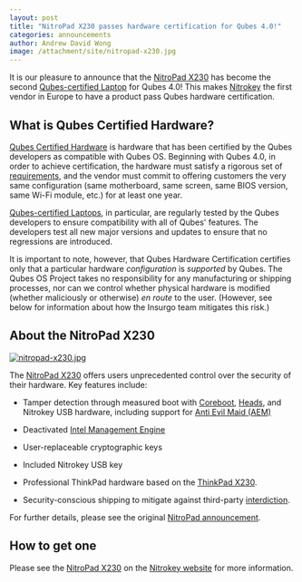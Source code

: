 ```yaml
---
layout: post
title: "NitroPad X230 passes hardware certification for Qubes 4.0!"
categories: announcements
author: Andrew David Wong
image: /attachment/site/nitropad-x230.jpg
---
```


It is our pleasure to announce that the [NitroPad X230] has become the
second [Qubes-certified Laptop][laptop] for Qubes 4.0! This makes
[Nitrokey] the first vendor in Europe to have a product pass Qubes
hardware certification.


## What is Qubes Certified Hardware?

[Qubes Certified Hardware] is hardware that has been certified by the
Qubes developers as compatible with Qubes OS. Beginning with Qubes 4.0,
in order to achieve certification, the hardware must satisfy a rigorous
set of [requirements], and the vendor must commit to offering customers
the very same configuration (same motherboard, same screen, same BIOS
version, same Wi-Fi module, etc.) for at least one year.

[Qubes-certified Laptops][laptop], in particular, are regularly tested
by the Qubes developers to ensure compatibility with all of Qubes'
features. The developers test all new major versions and updates to
ensure that no regressions are introduced.

It is important to note, however, that Qubes Hardware Certification
certifies only that a particular hardware *configuration* is *supported*
by Qubes. The Qubes OS Project takes no responsibility for any
manufacturing or shipping processes, nor can we control whether physical
hardware is modified (whether maliciously or otherwise) *en route* to
the user. (However, see below for information about how the Insurgo team
mitigates this risk.)


## About the NitroPad X230

[![nitropad-x230.jpg](/attachment/site/nitropad-x230.jpg)][NitroPad X230]

The [NitroPad X230] offers users unprecedented control over the security
of their hardware. Key features include:

  - Tamper detection through measured boot with [Coreboot], [Heads], and
    Nitrokey USB hardware, including support for [Anti Evil Maid (AEM)]

  - Deactivated [Intel Management Engine]

  - User-replaceable cryptographic keys

  - Included Nitrokey USB key

  - Professional ThinkPad hardware based on the [ThinkPad X230].

  - Security-conscious shipping to mitigate against third-party
    [interdiction].

For further details, please see the original [NitroPad announcement].


## How to get one

Please see the [NitroPad X230] on the [Nitrokey website][Nitrokey] for
more information.


[NitroPad X230]: https://shop.nitrokey.com/shop/product/nitropad-x230-67
[Nitrokey]: https://www.nitrokey.com/
[laptop]: /doc/certified-hardware/#qubes-certified-laptop-insurgo-privacybeast-x230
[Qubes Certified Hardware]: /doc/certified-hardware/
[requirements]: /doc/certified-hardware/#hardware-certification-requirements
[ThinkPad X230]: https://www.thinkwiki.org/wiki/Category:X230
[Coreboot]: https://www.coreboot.org/
[Heads]: https://github.com/osresearch/heads/
[Anti Evil Maid (AEM)]: /doc/anti-evil-maid/
[Intel Management Engine]: https://libreboot.org/faq.html#intelme
[interdiction]: https://en.wikipedia.org/wiki/Interdiction
[NitroPad announcement]: https://www.nitrokey.com/news/2020/nitropad-secure-laptop-unique-tamper-detection

